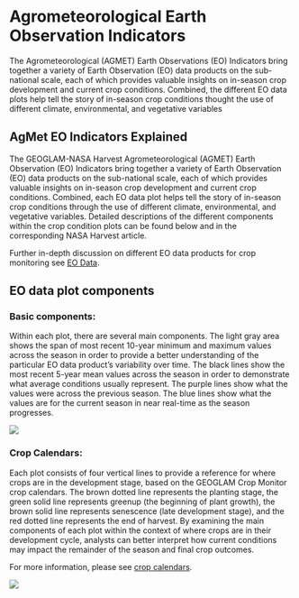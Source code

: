 # Agrometeorological Earth Observation Indicators

The Agrometeorological (AGMET) Earth Observations (EO) Indicators bring together a variety 
of Earth Observation (EO) data products on the sub-national scale, each of which provides 
valuable insights on in-season crop development and current crop conditions. Combined, the 
different EO data plots help tell the story of in-season crop conditions thought the use of
different climate, environmental, and vegetative variables

## AgMet EO Indicators Explained

The GEOGLAM-NASA Harvest Agrometeorological (AGMET) Earth Observation (EO) Indicators bring 
together a variety of Earth Observation (EO) data products on the sub-national scale, each of 
which provides valuable insights on in-season crop development and current crop conditions. 
Combined, each EO data plot helps tell the story of in-season crop conditions through the 
use of different climate, environmental, and vegetative variables. Detailed descriptions of 
the different components within the crop condition plots can be found below and in the 
corresponding NASA Harvest article. 

Further in-depth discussion on different EO data products for crop monitoring see 
[EO Data](https://cropmonitor.org/index.php/eodatatools/eodata/).

## EO data plot components

### Basic components:

Within each plot, there are several main components. The light gray area shows the span of 
most recent 10-year minimum and maximum values across the season in order to provide a better 
understanding of the particular EO data product’s variability over time. The black lines 
show the most recent 5-year mean values across the season in order to demonstrate what 
average conditions usually represent. The purple lines show what the values were across 
the previous season. The blue lines show what the values are for the current season in 
near real-time as the season progresses.

![](images/basic_component_ndvi.jpg)

### Crop Calendars:

Each plot consists of four vertical lines to provide a reference for where crops are in 
the development stage, based on the GEOGLAM Crop Monitor crop calendars. The brown dotted 
line represents the planting stage, the green solid line represents greenup 
(the beginning of plant growth), the brown solid line represents senescence 
(late development stage), and the red dotted line represents the end of harvest. 
By examining the main components of each plot within the context of where crops are in 
their development cycle, analysts can better interpret how current conditions may impact 
the remainder of the season and final crop outcomes.

For more information, please see
[crop calendars](https://cropmonitor.org/index.php/eodatatools/baseline-data/).

![](images/basic_component_crop_calendar.jpg)

